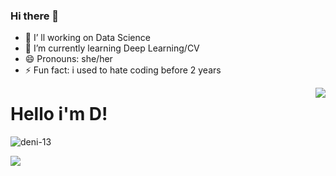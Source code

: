 ### Hi there 👋




- 🔭 I’ ll working on Data Science
- 🌱 I’m currently learning Deep Learning/CV
- 😄 Pronouns: she/her
- ⚡ Fun fact: i used to hate coding before 2 years



<img align='right' src="https://github-readme-stats.vercel.app/api?username=deni-13&show_icons=true">

# Hello i'm D! 
<p align="left"> <img src="https://komarev.com/ghpvc/?username=bleu8" alt="deni-13" /> </p>


[![](https://img.shields.io/github/followers/deni-13?style=social)](https://www.github.com/deni-13)



